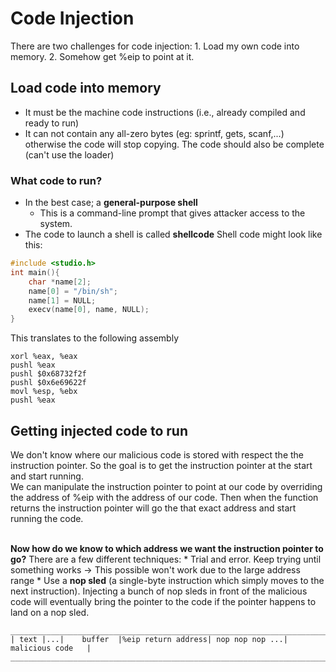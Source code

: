 # Code Injection
There are two challenges for code injection:
    1. Load my own code into memory.
    2. Somehow get %eip to point at it.

## Load code into memory
* It must be the machine code instructions (i.e., already compiled and ready to run)
* It can not contain any all-zero bytes (eg: sprintf, gets, scanf,...) otherwise the code will stop copying. The code should also be complete (can't use the loader)

### What code to run?
* In the best case; a __general-purpose shell__
    * This is a command-line prompt that gives attacker access to the system.
* The code to launch a shell is called __shellcode__
Shell code might look like this:
```C
#include <studio.h>
int main(){
    char *name[2];
    name[0] = "/bin/sh";
    name[1] = NULL;
    execv(name[0], name, NULL);
}
```
This translates to the following assembly
```assembly
xorl %eax, %eax
pushl %eax
pushl $0x68732f2f
pushl $0x6e69622f
movl %esp, %ebx
pushl %eax
```
## Getting injected code to run
We don't know where our malicious code is stored with respect the the instruction pointer.
So the goal is to get the instruction pointer at the start and start running.
<br>
We can manipulate the instruction pointer to point at our code by overriding the address of %eip with the address of our code. Then when the function returns the instruction pointer will go the that exact address and start running the code.
<br>
<br>

__Now how do we know to which address we want the instruction pointer to go?__
There are a few different techniques:
    * Trial and error. Keep trying until something works -> This possible won't work due to the large address range
    * Use a __nop sled__ (a single-byte instruction which simply moves to the next instruction).
    Injecting a bunch of nop sleds in front of the malicious code will eventually bring the pointer to the code if the pointer happens to land on a nop sled.

```
________________________________________________________________________________
| text |...|    buffer  |%eip return address| nop nop nop ...| malicious code   |
________________________________________________________________________________
```
